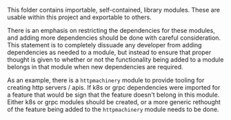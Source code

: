 This folder contains importable, self-contained, library modules. These are usable within this project and exportable
to others.

There is an emphasis on restricting the dependencies for these modules, and adding more dependencies should be done
with careful consideration. This statement is to completely dissuade any developer from adding dependencies as needed
to a module, but instead to ensure that proper thought is given to whether or not the functionality being added to a module
belongs in that module when new dependencies are required.

As an example, there is a `httpmachinery` module to provide tooling for creating http servers / apis. If k8s or grpc
dependencies were imported for a feature that would be sign that the feature doesn't belong in this module. Either
k8s or grpc modules should be created, or a more generic rethought of the feature being added to the `httpmachinery`
module needs to be done.